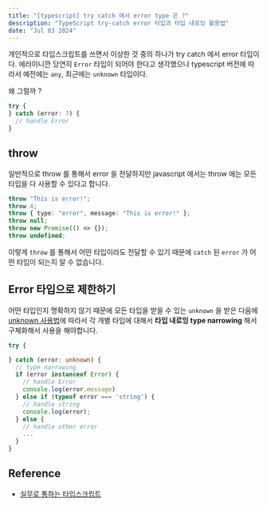 ```yaml
---
title: "[typescript] try catch 에서 error type 은 ?"
description: "TypeScript try-catch error 타입과 타입 내로잉 활용법"
date: "Jul 03 2024"
---
```


개인적으로 타입스크립트를 쓰면서 이상한 것 중의 하나가 try catch 에서 error 타입이다.
에러이니깐 당연히 `Error` 타입이 되어야 한다고 생각했으나 typescript 버전에 따라서 예전에는 `any`, 최근에는 `unknown` 타입이다.

왜 그럴까 ?

```typescript
try {
} catch (error: ?) {
  // handle Error
}
```

## throw

일반적으로 throw 를 통해서 error 을 전달하지만 javascript 에서는 throw 에는 모든 타입을 다 사용할 수 있다고 합니다.

```typescript
throw "This is error!";
throw 4;
throw { type: "error", message: "This is error!" };
throw null;
throw new Promise(() => {});
throw undefined;
```

이렇게 `throw` 를 통해서 어떤 타입이라도 전달할 수 있기 때문에 `catch` 된 `error` 가 어떤 타입이 되는지 알 수 없습니다.

## Error 타입으로 제한하기

어떤 타입인지 명확하지 않기 때문에 모든 타입을 받을 수 있는 `unknown` 을 받은 다음에 [unknown 사용법](https://tkhwang.github.io/posts/2024-06-29-typescript-how-to-use-unknown/)에 따라서 각 개별 타입에 대해서 **타입 내로잉 type narrowing** 해서 구체화해서 사용을 해야합니다.

```typescript
try {

} catch (error: unknown) {
  // type narrowing
  if (error instanceof Error) {
    // handle Error
    console.log(error.message)
  } else if (typeof error === 'string') {
    // handle string
    console.log(error);
  } else {
    // handle other error
    ...
  }
}
```

## Reference

- [실무로 통하는 타입스크립트](https://www.aladin.co.kr/shop/wproduct.aspx?ItemId=341765327)

